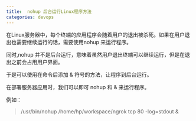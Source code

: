```yaml
---
title:  nohup 后台运行Linux程序方法
categories: devops
---
```



在Linux服务器中，每个终端的应用程序会随着用户的退出被杀死。如果在用户退出也需要继续运行的话，需要使用nohup 来运行程序。

同时,nohup 并不是后台运行，意味着虽然用户退出终端可以继续运行，但是在退出之前会占用用户界面。

于是可以使用在命令后添加 & 符号的方法，让程序到后台运行。


在部署服务器应用时，我们可以即可 nohup 和 & 来运行程序。

例如：

> /usr/bin/nohup /home/hp/workspace/ngrok tcp 80 -log=stdout &

